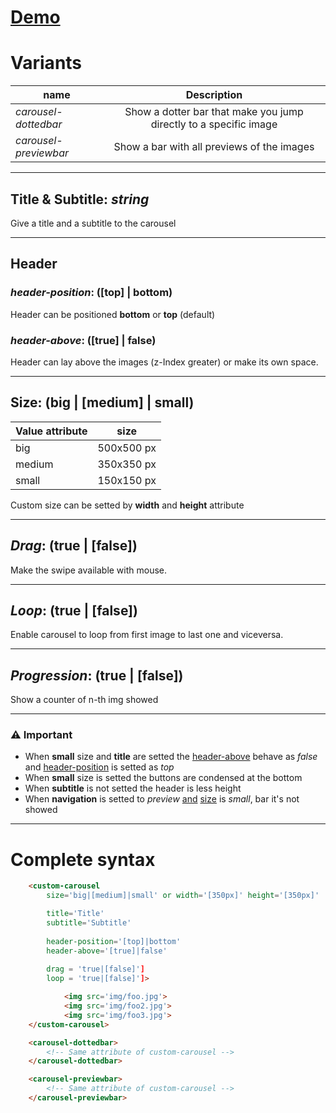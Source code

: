 
# [Demo](https://edoardohorse.github.io/Carousel-customElement/)


# Variants
    
|name| Description|
|----------|:-------------:|
|*carousel-dottedbar*|Show a dotter bar that make you jump directly to a specific image
|*carousel-previewbar*|Show a bar with all previews of the images


---


## Title & Subtitle: *string*
Give a title and a subtitle to the carousel

---

## Header

### *header-position*: ([top] | bottom)
Header can be positioned **bottom** or **top** (default)

### *header-above*: ([true] | false)

Header can lay above the images (z-Index greater) or make its own space.

---

## Size: (big | [medium] | small)  
|Value attribute| size
|----------|:-------------:|
|big| 500x500 px|
|medium|350x350 px|
|small|150x150 px|

Custom size can be setted by **width** and **height** attribute

---

## *Drag*: (true | [false])

Make the swipe available with mouse. 

---

## *Loop*: (true | [false])

Enable carousel to loop from first image to last one and viceversa.


---

## *Progression*: (true | [false])

Show a counter of n-th img showed

---
### ⚠️ Important
- When **small** size and **title** are setted the [header-above](#header-above-true-false) behave as *false* and [header-position](#header-position-top-bottom) is setted as *top*
- When **small** size is setted the buttons are condensed at the bottom
- When **subtitle** is not setted the header is less height
- When **navigation** is setted to *preview* <u>and</u> [size](#size) is *small*, bar it's not showed

---


# Complete syntax

```html
    <custom-carousel
        size='big|[medium]|small' or width='[350px]' height='[350px]'

        title='Title'
        subtitle='Subtitle'
        
        header-position='[top]|bottom'
        header-above='[true]|false'
        
        drag = 'true|[false]']
        loop = 'true|[false]']>

            <img src='img/foo.jpg'>
            <img src='img/foo2.jpg'>
            <img src='img/foo3.jpg'>
    </custom-carousel>
```

```html
    <carousel-dottedbar> 
        <!-- Same attribute of custom-carousel -->
    </carousel-dottedbar>

    <carousel-previewbar> 
        <!-- Same attribute of custom-carousel -->
    </carousel-previewbar>

```
